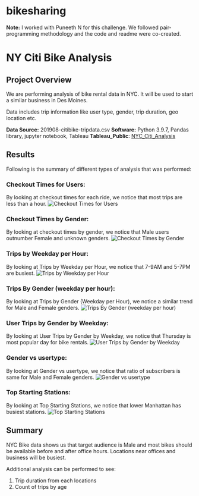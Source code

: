 # bikesharing

**Note:**
I worked with Puneeth N for this challenge. We followed pair-programming methodology and the code and readme were co-created.

# **NY Citi Bike Analysis**

## **Project Overview**

We are performing analysis of bike rental data in NYC. It will be used to start a similar business in Des Moines.

Data includes trip information like user type, gender, trip duration, geo location etc.

**Data Source:** 201908-citibike-tripdata.csv
**Software:** Python 3.9.7, Pandas library, jupyter notebook, Tableau
**Tableau_Public**: [NYC_Citi_Analysis](https://public.tableau.com/app/profile/aman.s.gill/viz/NYC_Citi_Bike_Analysis/CheckoutTimesforUsers?publish=yes)

## **Results**

Following is the summary of different types of analysis that was performed:

### Checkout Times for Users: 
By looking at checkout times for each ride, we notice that most trips are less than a hour.
![Checkout Times for Users](/data/Checkout_Times_for_Users.png)

### Checkout Times by Gender: 
By looking at checkout times by gender, we notice that Male users outnumber Female and unknown genders.
![Checkout Times by Gender](data/Checkout_Times_by_Gender.png)

### Trips by Weekday per Hour: 
By looking at Trips by Weekday per Hour, we notice that 7-9AM and 5-7PM are busiest.
![Trips by Weekday per Hour](/Data/Trips_by_Weekday_per_Hour.png)

### Trips By Gender (weekday per hour): 
By looking at Trips by Gender (Weekday per Hour), we notice a similar trend for Male and Female genders.
![Trips By Gender (weekday per hour)](/Data/Trips_By_Gender_(weekday_per_hour).png)

### User Trips by Gender by Weekday: 
By looking at User Trips by Gender by Weekday, we notice that Thursday is most popular day for bike rentals.
![User Trips by Gender by Weekday](/Data/User_Trips_by_Gender_by_Weekday.png)

### Gender vs usertype: 
By looking at Gender vs usertype, we notice that ratio of subscribers is same for Male and Female genders.
![Gender vs usertype](/Data/Gender_vs_usertype.png)

### Top Starting Stations: 
By looking at Top Starting Stations, we notice that lower Manhattan has busiest stations.
![Top Starting Stations](/Data/Top_Starting_Stations.png)

## **Summary**

NYC Bike data shows us that target audience is Male and most bikes should be available before and after office hours. Locations near offices and business will be busiest. 

Additional analysis can be performed to see:
1. Trip duration from each locations
2. Count of trips by age